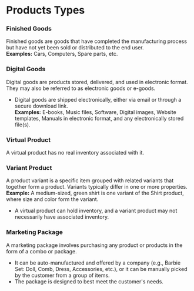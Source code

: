 # Products Types

### Finished Goods
Finished goods are goods that have completed the manufacturing process but have not yet been sold or distributed to the end user.  
**Examples:** Cars, Computers, Spare parts, etc.

### Digital Goods
Digital goods are products stored, delivered, and used in electronic format. They may also be referred to as electronic goods or e-goods.  
- Digital goods are shipped electronically, either via email or through a secure download link.  
**Examples:** E-books, Music files, Software, Digital images, Website templates, Manuals in electronic format, and any electronically stored file(s).

### Virtual Product
A virtual product has no real inventory associated with it.

### Variant Product
A product variant is a specific item grouped with related variants that together form a product. Variants typically differ in one or more properties.  
**Example:** A medium-sized, green shirt is one variant of the Shirt product, where size and color form the variant.  
- A virtual product can hold inventory, and a variant product may not necessarily have associated inventory.

### Marketing Package
A marketing package involves purchasing any product or products in the form of a combo or package.  
- It can be auto-manufactured and offered by a company (e.g., Barbie Set: Doll, Comb, Dress, Accessories, etc.), or it can be manually picked by the customer from a group of items.  
- The package is designed to best meet the customer's needs.
